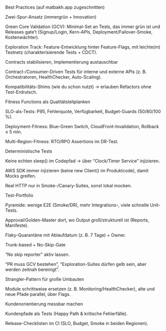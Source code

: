 Best Practices (auf matbakh.app zugeschnitten)

Zwei-Spur-Ansatz (immergrün + Innovation)

Green Core Validation (GCV): Minimal-Set an Tests, das immer grün ist und Releases gate’t (Signup/Login, Kern-APIs, Deployment/Failover-Smoke, Kostenwächter).

Exploration Track: Feature-Entwicklung hinter Feature-Flags, mit leichte(m) Testnetz (charakterisierende Tests + CDCT).

Contracts stabilisieren, Implementierung austauschbar

Contract-/Consumer-Driven Tests für interne und externe APIs (z. B. Orchestratoren, HealthChecker, Auto-Scaling).

Kompatibilitäts-Shims (wie du schon nutzt) → erlauben Refactors ohne Test-Erdrutsch.

Fitness Functions als Qualitätsleitplanken

SLO-als-Tests: P95, Fehlerquote, Verfügbarkeit, Budget-Guards (50/80/100 %).

Deployment-Fitness: Blue-Green Switch, CloudFront-Invalidation, Rollback ≤ 5 min.

Multi-Region-Fitness: RTO/RPO Assertions im DR-Test.

Deterministische Tests

Keine echten sleep() im Codepfad → über “Clock/Timer Service” injizieren.

AWS SDK immer injizieren (keine new Client() im Produktcode), damit Mocks greifen.

Real HTTP nur in Smoke-/Canary-Suites, sonst lokal mocken.

Test-Portfolio

Pyramide: wenige E2E (Smoke/DR), mehr Integrations-, viele schnelle Unit-Tests.

Approval/Golden-Master dort, wo Output groß/strukturell ist (Reports, Manifeste).

Flaky-Quarantäne mit Ablaufdatum (z. B. 7 Tage) + Owner.

Trunk-based + No-Skip-Gate

“No skip reporter” aktiv lassen.

“PR muss GCV bestehen”, “Exploration-Suites dürfen gelb sein, aber werden zeitnah bereinigt”.

Strangler-Pattern für große Umbauten

Module schrittweise ersetzen (z. B. Monitoring/HealthChecker), alte und neue Pfade parallel, über Flags.

Kundenorientierung messbar machen

Kundenpfade als Tests (Happy Path & kritische Fehlerfälle).

Release-Checklisten im CI (SLO, Budget, Smoke in beiden Regionen).<!------------------------------------------------------------------------------------
   Add Rules to this file or a short description and have Kiro refine them for you:   
-------------------------------------------------------------------------------------> 